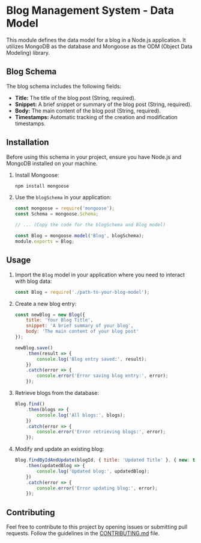 # Blog Management System - Data Model

This module defines the data model for a blog in a Node.js application. It utilizes MongoDB as the database and Mongoose as the ODM (Object Data Modeling) library.

## Blog Schema

The blog schema includes the following fields:

- **Title:** The title of the blog post (String, required).
- **Snippet:** A brief snippet or summary of the blog post (String, required).
- **Body:** The main content of the blog post (String, required).
- **Timestamps:** Automatic tracking of the creation and modification timestamps.

## Installation

Before using this schema in your project, ensure you have Node.js and MongoDB installed on your machine.

1. Install Mongoose:

   ```bash
   npm install mongoose
   ```

2. Use the `blogSchema` in your application:

   ```javascript
   const mongoose = require('mongoose');
   const Schema = mongoose.Schema;

   // ... (Copy the code for the blogSchema and Blog model)

   const Blog = mongoose.model('Blog', blogSchema);
   module.exports = Blog;
   ```

## Usage

1. Import the `Blog` model in your application where you need to interact with blog data:

   ```javascript
   const Blog = require('./path-to-your-blog-model');
   ```

2. Create a new blog entry:

   ```javascript
   const newBlog = new Blog({
       title: 'Your Blog Title',
       snippet: 'A brief summary of your blog',
       body: 'The main content of your blog post'
   });

   newBlog.save()
       .then(result => {
           console.log('Blog entry saved:', result);
       })
       .catch(error => {
           console.error('Error saving blog entry:', error);
       });
   ```

3. Retrieve blogs from the database:

   ```javascript
   Blog.find()
       .then(blogs => {
           console.log('All blogs:', blogs);
       })
       .catch(error => {
           console.error('Error retrieving blogs:', error);
       });
   ```

4. Modify and update an existing blog:

   ```javascript
   Blog.findByIdAndUpdate(blogId, { title: 'Updated Title' }, { new: true })
       .then(updatedBlog => {
           console.log('Updated blog:', updatedBlog);
       })
       .catch(error => {
           console.error('Error updating blog:', error);
       });
   ```

## Contributing

Feel free to contribute to this project by opening issues or submitting pull requests. Follow the guidelines in the [CONTRIBUTING.md](CONTRIBUTING.md) file.
